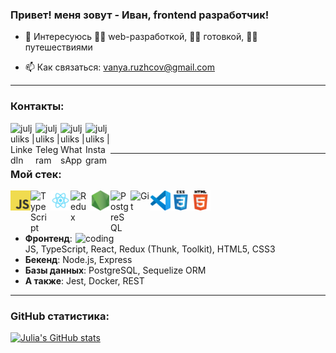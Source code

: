 ### Привет! меня зовут - Иван, frontend разработчик!

- 👀 Интересуюсь 👨‍💻 web-разработкой, 👨‍🍳 готовкой, 🧗‍♂️ путешествиями

- 📫 Как связаться: vanya.ruzhcov@gmail.com

---
### Контакты:

[<img align="left" alt="juljuliks | LinkedIn" width="40px" src="https://img.icons8.com/color/48/000000/linkedin-2--v1.png" />][linkedin]
[<img align="left" alt="juljuliks | Telegram" width="40px" src="https://img.icons8.com/fluency/48/000000/telegram-app.png" />][telegram]
[<img align="left" alt="juljuliks | WhatsApp" width="40px" src="https://img.icons8.com/color/48/000000/whatsapp.png" />][whatsapp]
[<img align="left" alt="juljuliks | Instagram" width="40px" src="https://img.icons8.com/fluency/48/000000/instagram-new.png" />][instagram]

<br/>
<br/>

---
### Мой стек:

[<img align="left" alt="JavaScript" width="32px" src="https://raw.githubusercontent.com/github/explore/80688e429a7d4ef2fca1e82350fe8e3517d3494d/topics/javascript/javascript.png" />][git]
[<img align="left" alt="TypeScript" width="32px" src="https://img.icons8.com/color/48/000000/typescript.png"/>][git]
[<img align="left" alt="React" width="32px" src="https://raw.githubusercontent.com/github/explore/80688e429a7d4ef2fca1e82350fe8e3517d3494d/topics/react/react.png" />][git]
[<img align="left" alt="Redux"  width="32px" src="https://img.icons8.com/color/48/000000/redux.png"/>][git]
[<img align="left" alt="Node.js" width="32px" src="https://raw.githubusercontent.com/github/explore/80688e429a7d4ef2fca1e82350fe8e3517d3494d/topics/nodejs/nodejs.png" />][git]
[<img align="left" alt="PostgreSQL" width="32px" src="https://img.icons8.com/color/50/000000/postgreesql.png"/>][git]
[<img align="left" alt="Git" width="32px" src="https://img.icons8.com/color/48/000000/git.png"/>][git]
[<img align="left" alt="Visual Studio Code" width="32px" src="https://raw.githubusercontent.com/github/explore/80688e429a7d4ef2fca1e82350fe8e3517d3494d/topics/visual-studio-code/visual-studio-code.png" />][git]
[<img align="left" alt="CSS3" width="32px" src="https://raw.githubusercontent.com/github/explore/80688e429a7d4ef2fca1e82350fe8e3517d3494d/topics/css/css.png" />][git]
[<img align="left" alt="HTML5" width="32px" src="https://raw.githubusercontent.com/github/explore/80688e429a7d4ef2fca1e82350fe8e3517d3494d/topics/html/html.png" />][git]

<img align="right" alt="coding" width="400" src="https://c.tenor.com/2uyENRmiUt0AAAAC/coding.gif">

<br/>
<br/>
<br/>

- **Фронтенд**: JS, TypeScript, React, Redux (Thunk, Toolkit), HTML5, CSS3
- **Бекенд**: Node.js, Express
- **Базы данных**: PostgreSQL, Sequelize ORM
- **A также**: Jest, Docker, REST


---
### GitHub cтатистика:
[![Julia's GitHub stats](https://github-readme-stats.vercel.app/api?username=IvanRuzhcov&hide=issues&count_private=true&show_icons=true&theme=nightowl)](https://github.com/IvanRuzhcov)


[linkedin]: https://www.linkedin.com/in/ivan-ryzhkovv/
[whatsapp]: https://wa.me/79213506343
[telegram]: https://t.me/Vanya_Ruzhcov
[instagram]: https://www.instagram.com/vanya_ryzhkov
[git]: https://github.com/IvanRuzhcov

